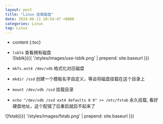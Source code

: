 ```yaml
---
layout: post
title: "Linux 挂载磁盘"
date: 2024-06-11 10:54:47 +0800
categories: Linux
tag: Linux
---
```


* content
{:toc}

* `lsblk` 查看拥有磁盘  
![lsblk]({{ '/styles/images/use-lsblk.png' | prepend: site.baseurl  }})

* `mkfs.ext4 /dev/vdb` 格式化对应磁盘  

* `mkdir /ssd` 创建一个模板名字自定义，等会将磁盘挂载在这个目录上  

* `mount /dev/vdb /ssd` 挂载目录  

* `echo "/dev/vdb /ssd ext4 defaults 0 0" >> /etc/fstab` 永久挂载, 看好硬盘地址，这个配错了后重启就启不起来了

![fstab]({{ '/styles/images/fstab.png' | prepend: site.baseurl  }})
